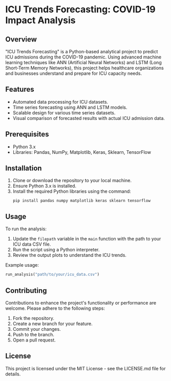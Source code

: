 # ICU Trends Forecasting: COVID-19 Impact Analysis

## Overview
"ICU Trends Forecasting" is a Python-based analytical project to predict ICU admissions during the COVID-19 pandemic. Using advanced machine learning techniques like ANN (Artificial Neural Networks) and LSTM (Long Short-Term Memory Networks), this project helps healthcare organizations and businesses understand and prepare for ICU capacity needs.

## Features
- Automated data processing for ICU datasets.
- Time series forecasting using ANN and LSTM models.
- Scalable design for various time series datasets.
- Visual comparison of forecasted results with actual ICU admission data.

## Prerequisites
- Python 3.x
- Libraries: Pandas, NumPy, Matplotlib, Keras, Sklearn, TensorFlow

## Installation
1. Clone or download the repository to your local machine.
2. Ensure Python 3.x is installed.
3. Install the required Python libraries using the command:
   ```
   pip install pandas numpy matplotlib keras sklearn tensorflow
   ```

## Usage
To run the analysis:
1. Update the `filepath` variable in the `main` function with the path to your ICU data CSV file.
2. Run the script using a Python interpreter.
3. Review the output plots to understand the ICU trends.

Example usage:
```python
run_analysis("path/to/your/icu_data.csv")
```

## Contributing
Contributions to enhance the project's functionality or performance are welcome. Please adhere to the following steps:
1. Fork the repository.
2. Create a new branch for your feature.
3. Commit your changes.
4. Push to the branch.
5. Open a pull request.

## License
This project is licensed under the MIT License - see the LICENSE.md file for details.
